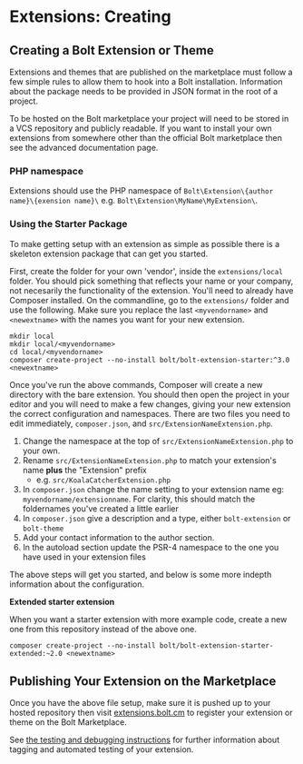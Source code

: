 Extensions: Creating
=========================

## Creating a Bolt Extension or Theme

Extensions and themes that are published on the marketplace must follow a few
simple rules to allow them to hook into a Bolt installation. Information about
the package needs to be provided in JSON format in the root of a project.

To be hosted on the Bolt marketplace your project will need to be stored in a
VCS repository and publicly readable. If you want to install your own extensions
from somewhere other than the official Bolt marketplace then see the advanced
documentation page.

### PHP namespace

Extensions should use the PHP namespace of `Bolt\Extension\{author name}\{exension name}\`
e.g. `Bolt\Extension\MyName\MyExtension\`.

### Using the Starter Package

To make getting setup with an extension as simple as possible there is a
skeleton extension package that can get you started.

First, create the folder for your own 'vendor', inside the `extensions/local`
folder. You should pick something that reflects your name or your company, not
necesarily the functionality of the extension. You'll need to already have
Composer installed. On the commandline, go to the `extensions/` folder and use
the following. Make sure you replace the last `<myvendorname>` and
`<newextname>` with the names you want for your new extension.

```
mkdir local
mkdir local/<myvendorname>
cd local/<myvendorname>
composer create-project --no-install bolt/bolt-extension-starter:^3.0 <newextname>
```

Once you've run the above commands, Composer will create a new directory with
the bare extension. You should then open the project in your editor and you will
need to make a few changes, giving your new extension the correct configuration
and namespaces. There are two files you need to edit immediately, `composer.json`,
and `src/ExtensionNameExtension.php`.

 1. Change the namespace at the top of `src/ExtensionNameExtension.php` to your
    own.
 2. Rename `src/ExtensionNameExtension.php` to match your extension's name **plus** the "Extension" prefix
	 * e.g. `src/KoalaCatcherExtension.php` 
 3. In `composer.json` change the name setting to your extension name eg:
    `myvendorname/extensionname`. For clarity, this should match the foldernames
    you've created a little earlier
 4. In `composer.json` give a description and a type, either `bolt-extension` or
    `bolt-theme`
 5. Add your contact information to the author section.
 7. In the autoload section update the PSR-4 namespace to the one you have used
    in your extension files

The above steps will get you started, and below is some more indepth information
about the configuration.

**Extended starter extension**

When you want a starter extension with more example code, create a new one from this repository instead of the above one.

```
composer create-project --no-install bolt/bolt-extension-starter-extended:~2.0 <newextname>
```


## Publishing Your Extension on the Marketplace

Once you have the above file setup, make sure it is pushed up to your hosted
repository then visit [extensions.bolt.cm](http://extensions.bolt.cm) to
register your extension or theme on the Bolt Marketplace.

See [the testing and debugging instructions](/extensions/testing) for
further information about tagging and automated testing of your extension.
